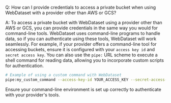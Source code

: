 Q: How can I provide credentials to access a private bucket when using WebDataset with a provider other than AWS or GCS?

A: To access a private bucket with WebDataset using a provider other than AWS or GCS, you can provide credentials in the same way you would for command-line tools. WebDataset uses command-line programs to handle data, so if you can authenticate using these tools, WebDataset will work seamlessly. For example, if your provider offers a command-line tool for accessing buckets, ensure it is configured with your `access key id` and `secret access key`. You can also use the `pipe:` URL scheme to execute a shell command for reading data, allowing you to incorporate custom scripts for authentication.

```bash
# Example of using a custom command with WebDataset
pipe:my_custom_command --access-key-id YOUR_ACCESS_KEY --secret-access-key YOUR_SECRET_KEY
```

Ensure your command-line environment is set up correctly to authenticate with your provider's tools.
